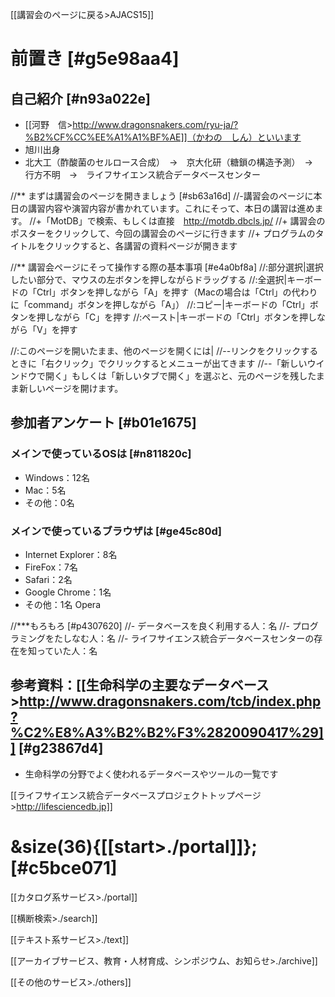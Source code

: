 [[講習会のページに戻る>AJACS15]]

# 前置き [#g5e98aa4]
##  自己紹介 [#n93a022e]
- [[河野　信>http://www.dragonsnakers.com/ryu-ja/?%B2%CF%CC%EE%A1%A1%BF%AE]]（かわの　しん）といいます
- 旭川出身
- 北大工（酢酸菌のセルロース合成）　→　京大化研（糖鎖の構造予測）　→　行方不明　→　ライフサイエンス統合データベースセンター

//** まずは講習会のページを開きましょう [#sb63a16d]
//-講習会のページに本日の講習内容や演習内容が書かれています。これにそって、本日の講習は進めます。
//+「MotDB」で検索、もしくは直接　http://motdb.dbcls.jp/
//+ 講習会のポスターをクリックして、今回の講習会のページに行きます
//+ プログラムのタイトルをクリックすると、各講習の資料ページが開きます


//** 講習会ページにそって操作する際の基本事項 [#e4a0bf8a]
//:部分選択|選択したい部分で、マウスの左ボタンを押しながらドラッグする
//:全選択|キーボードの「Ctrl」ボタンを押しながら「A」を押す（Macの場合は「Ctrl」の代わりに「command」ボタンを押しながら「A」）
//:コピー|キーボードの「Ctrl」ボタンを押しながら「C」を押す
//:ペースト|キーボードの「Ctrl」ボタンを押しながら「V」を押す

//:このページを開いたまま、他のページを開くには|
//--リンクをクリックするときに「右クリック」でクリックするとメニューが出てきます
//--「新しいウインドウで開く」もしくは「新しいタブで開く」を選ぶと、元のページを残したまま新しいページを開けます。

##  参加者アンケート [#b01e1675]
###  メインで使っているOSは [#n811820c]
- Windows：12名
- Mac：5名
- その他：0名

### メインで使っているブラウザは [#ge45c80d]
- Internet Explorer：8名
- FireFox：7名
- Safari：2名
- Google Chrome：1名
- その他：1名 Opera

//***もろもろ [#p4307620]
//- データベースを良く利用する人：名
//- プログラミングをたしなむ人：名
//- ライフサイエンス統合データベースセンターの存在を知っていた人：名


## 参考資料：[[生命科学の主要なデータベース>http://www.dragonsnakers.com/tcb/index.php?%C2%E8%A3%B2%B2%F3%2820090417%29]] [#g23867d4]
- 生命科学の分野でよく使われるデータベースやツールの一覧です


[[ライフサイエンス統合データベースプロジェクトトップページ>http://lifesciencedb.jp]]

# &size(36){[[start>./portal]]}; [#c5bce071]

[[カタログ系サービス>./portal]]

[[横断検索>./search]]

[[テキスト系サービス>./text]]

[[アーカイブサービス、教育・人材育成、シンポジウム、お知らせ>./archive]]



[[その他のサービス>./others]]
